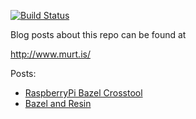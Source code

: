 [![Build Status](https://travis-ci.org/curtismuntz/bazel_examples.svg?branch=master)](https://travis-ci.org/curtismuntz/bazel_examples)

Blog posts about this repo can be found at

http://www.murt.is/

Posts:
* [RaspberryPi Bazel Crosstool](http://www.murt.is/articles/2018-02/raspberry-pi-bazel-crosstool)
* [Bazel and Resin](http://www.murt.is/articles/2018-02/bazel-and-resin)
